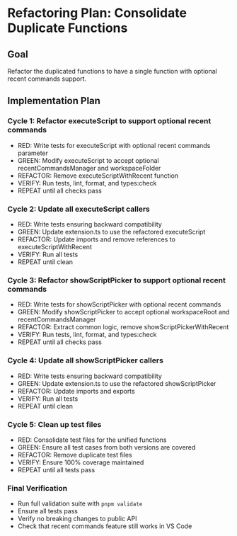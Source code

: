 # Refactoring Plan: Consolidate Duplicate Functions

## Goal
Refactor the duplicated functions to have a single function with optional recent commands support.

## Implementation Plan

### Cycle 1: Refactor executeScript to support optional recent commands
- RED: Write tests for executeScript with optional recent commands parameter
- GREEN: Modify executeScript to accept optional recentCommandsManager and workspaceFolder
- REFACTOR: Remove executeScriptWithRecent function
- VERIFY: Run tests, lint, format, and types:check
- REPEAT until all checks pass

### Cycle 2: Update all executeScript callers
- RED: Write tests ensuring backward compatibility
- GREEN: Update extension.ts to use the refactored executeScript
- REFACTOR: Update imports and remove references to executeScriptWithRecent
- VERIFY: Run all tests
- REPEAT until clean

### Cycle 3: Refactor showScriptPicker to support optional recent commands
- RED: Write tests for showScriptPicker with optional recent commands
- GREEN: Modify showScriptPicker to accept optional workspaceRoot and recentCommandsManager
- REFACTOR: Extract common logic, remove showScriptPickerWithRecent
- VERIFY: Run tests, lint, format, and types:check
- REPEAT until all checks pass

### Cycle 4: Update all showScriptPicker callers
- RED: Write tests ensuring backward compatibility
- GREEN: Update extension.ts to use the refactored showScriptPicker
- REFACTOR: Update imports and exports
- VERIFY: Run all tests
- REPEAT until clean

### Cycle 5: Clean up test files
- RED: Consolidate test files for the unified functions
- GREEN: Ensure all test cases from both versions are covered
- REFACTOR: Remove duplicate test files
- VERIFY: Ensure 100% coverage maintained
- REPEAT until all tests pass

### Final Verification
- Run full validation suite with `pnpm validate`
- Ensure all tests pass
- Verify no breaking changes to public API
- Check that recent commands feature still works in VS Code